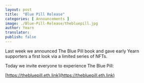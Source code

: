 ```yaml
---
layout: post
title:  "Blue Pill Release"
categories: [ Announcements ]
image: ./Blue-Pill-Release/thebluepill.jpg
author: Yearn
translator:
publish: false
---
```


Last week we announced The Blue Pill book and gave early Yearn supporters a first look via a limited series of NFTs.

Today we invite everyone to experience The Blue Pill:

[https://thebluepill.eth.link](https://thebluepill.eth.link)
